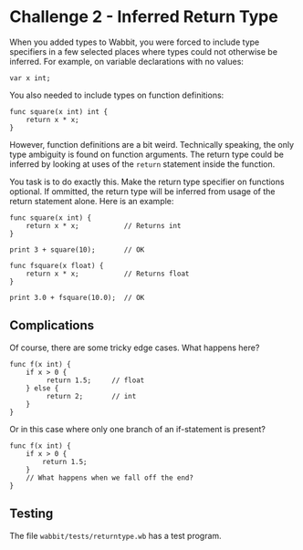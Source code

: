 # Challenge 2 - Inferred Return Type

When you added types to Wabbit, you were forced to include type specifiers
in a few selected places where types could not otherwise be inferred.
For example, on variable declarations with no values:

```
var x int;
```

You also needed to include types on function definitions:

```
func square(x int) int {
    return x * x;
}
```

However, function definitions are a bit weird.  Technically speaking,
the only type ambiguity is found on function arguments.  The return
type could be inferred by looking at uses of the `return` statement inside the function.

You task is to do exactly this.  Make the return type specifier on functions
optional. If ommitted, the return type will be inferred from usage of the return
statement alone.   Here is an example:

```
func square(x int) {
    return x * x;           // Returns int
}

print 3 + square(10);       // OK

func fsquare(x float) {
    return x * x;           // Returns float
}

print 3.0 + fsquare(10.0);  // OK
```

## Complications

Of course, there are some tricky edge cases.  What happens here?

```
func f(x int) {
    if x > 0 {
         return 1.5;     // float
    } else {
         return 2;       // int
    }
}
```

Or in this case where only one branch of an if-statement is present?

```
func f(x int) {
    if x > 0 {
        return 1.5;
    }
    // What happens when we fall off the end?
}
```

## Testing

The file `wabbit/tests/returntype.wb` has a test program.
